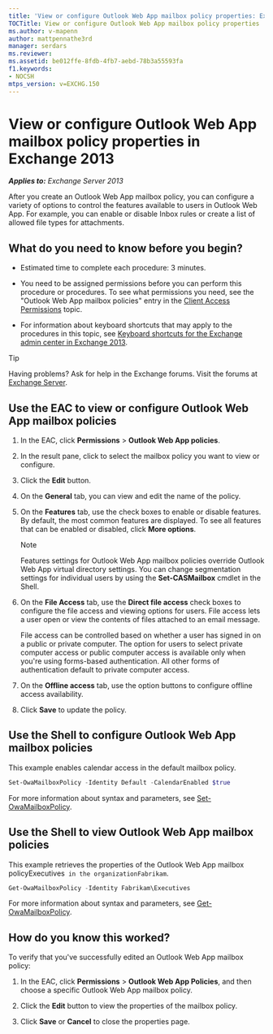 ```yaml
---
title: 'View or configure Outlook Web App mailbox policy properties: Exchange 2013 Help'
TOCTitle: View or configure Outlook Web App mailbox policy properties
ms.author: v-mapenn
author: mattpennathe3rd
manager: serdars
ms.reviewer:
ms.assetid: be012ffe-8fdb-4fb7-aebd-78b3a55593fa
f1.keywords:
- NOCSH
mtps_version: v=EXCHG.150
---
```


# View or configure Outlook Web App mailbox policy properties in Exchange 2013

_**Applies to:** Exchange Server 2013_

After you create an Outlook Web App mailbox policy, you can configure a variety of options to control the features available to users in Outlook Web App. For example, you can enable or disable Inbox rules or create a list of allowed file types for attachments.

## What do you need to know before you begin?

- Estimated time to complete each procedure: 3 minutes.

- You need to be assigned permissions before you can perform this procedure or procedures. To see what permissions you need, see the "Outlook Web App mailbox policies" entry in the [Client Access Permissions](https://technet.microsoft.com/library/57eca42a-5a7f-4c65-89f0-7a84f2dbea19.aspx) topic.

- For information about keyboard shortcuts that may apply to the procedures in this topic, see [Keyboard shortcuts for the Exchange admin center in Exchange 2013](keyboard-shortcuts-in-the-exchange-admin-center-2013-help.md).

> [!TIP]
> Having problems? Ask for help in the Exchange forums. Visit the forums at [Exchange Server](https://go.microsoft.com/fwlink/p/?linkId=60612).

## Use the EAC to view or configure Outlook Web App mailbox policies

1. In the EAC, click **Permissions** \> **Outlook Web App policies**.

2. In the result pane, click to select the mailbox policy you want to view or configure.

3. Click the **Edit** button.

4. On the **General** tab, you can view and edit the name of the policy.

5. On the **Features** tab, use the check boxes to enable or disable features. By default, the most common features are displayed. To see all features that can be enabled or disabled, click **More options**.

    > [!NOTE]
    > Features settings for Outlook Web App mailbox policies override Outlook Web App virtual directory settings. You can change segmentation settings for individual users by using the **Set-CASMailbox** cmdlet in the Shell.

6. On the **File Access** tab, use the **Direct file access** check boxes to configure the file access and viewing options for users. File access lets a user open or view the contents of files attached to an email message.

    File access can be controlled based on whether a user has signed in on a public or private computer. The option for users to select private computer access or public computer access is available only when you're using forms-based authentication. All other forms of authentication default to private computer access.

7. On the **Offline access** tab, use the option buttons to configure offline access availability.

8. Click **Save** to update the policy.

## Use the Shell to configure Outlook Web App mailbox policies

This example enables calendar access in the default mailbox policy.

```powershell
Set-OwaMailboxPolicy -Identity Default -CalendarEnabled $true
```

For more information about syntax and parameters, see [Set-OwaMailboxPolicy](https://docs.microsoft.com/powershell/module/exchange/set-owamailboxpolicy).

## Use the Shell to view Outlook Web App mailbox policies

This example retrieves the properties of the Outlook Web App mailbox policyExecutives` in the organizationFabrikam`.

```powershell
Get-OwaMailboxPolicy -Identity Fabrikam\Executives
```

For more information about syntax and parameters, see [Get-OwaMailboxPolicy](https://docs.microsoft.com/powershell/module/exchange/get-owamailboxpolicy).

## How do you know this worked?

To verify that you've successfully edited an Outlook Web App mailbox policy:

1. In the EAC, click **Permissions** \> **Outlook Web App Policies**, and then choose a specific Outlook Web App mailbox policy.

2. Click the **Edit** button to view the properties of the mailbox policy.

3. Click **Save** or **Cancel** to close the properties page.
